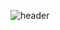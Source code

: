 ![header](https://capsule-render.vercel.app/api?type=soft&color=timeAuto&height=150&section=header&text=yihoney&fontSize=60&animation=blinking)


